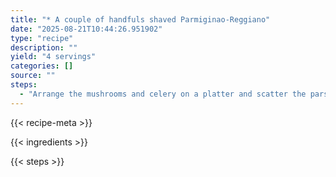 ```yaml
---
title: "* A couple of handfuls shaved Parmiginao-Reggiano"
date: "2025-08-21T10:44:26.951902"
type: "recipe"
description: ""
yield: "4 servings"
categories: []
source: ""
steps:
  - "Arrange the mushrooms and celery on a platter and scatter the parsley leaves around. Squeeze the lemon juice evenly over the platter then liberally drizzle the salad with extra-virgin olive oil, about 3 Tbs. Season the salad with salt and lots of black pepper and toss with your finger tips to combine. Using a vegetable peeler, shave cheese and scatter a couple of handfuls Parmigiano-Reggiano over the salad."
---
```


{{< recipe-meta >}}

{{< ingredients >}}

{{< steps >}}
